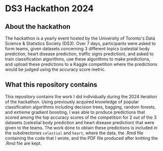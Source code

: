 # DS3 Hackathon 2024
## About the hackathon
The hackathon is a yearly event hosted by the University of Toronto's Data Science & Statistics Society (DS3). Over 7 days, participants were asked to form teams, given datasets concerning 3 different topics (celestial body prediction, heart disease prediction, traffic signs prediction), and asked to train classification algorithms, use these algorithms to make predictions, and upload these predictions to a Kaggle competition where the predictions would be judged using the accuracy score metric. 
## What this repository contains
This repository contains the work I did individually during the 2024 iteration of the hackathon. Using previously acquired knowledge of popular classification algorithms including decision trees, bagging, random forests, and extreme gradient boosting, I was able to produce predictions that scored among the top accuracy scores of the competition for 2 out of the 3 datasets (celestial body prediction and heart disease prediction) that were given to the teams. The work done to obtain these predictions is included in the subdirectories ``celestial`` and ``heart``, where the data, the .Rmd file containing the code that I wrote, and the PDF file produced after knitting the .Rmd file are kept.

